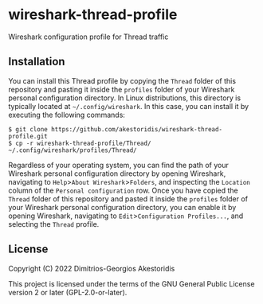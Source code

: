 # wireshark-thread-profile

Wireshark configuration profile for Thread traffic


## Installation

You can install this Thread profile by copying the `Thread` folder of this repository and pasting it inside the `profiles` folder of your Wireshark personal configuration directory.
In Linux distributions, this directory is typically located at `~/.config/wireshark`.
In this case, you can install it by executing the following commands:
```console
$ git clone https://github.com/akestoridis/wireshark-thread-profile.git
$ cp -r wireshark-thread-profile/Thread/ ~/.config/wireshark/profiles/Thread/
```
Regardless of your operating system, you can find the path of your Wireshark personal configuration directory by opening Wireshark, navigating to `Help`>`About Wireshark`>`Folders`, and inspecting the `Location` column of the `Personal configuration` row.
Once you have copied the `Thread` folder of this repository and pasted it inside the `profiles` folder of your Wireshark personal configuration directory, you can enable it by opening Wireshark, navigating to `Edit`>`Configuration Profiles...`, and selecting the `Thread` profile.


## License

Copyright (C) 2022 Dimitrios-Georgios Akestoridis

This project is licensed under the terms of the GNU General Public License version 2 or later (GPL-2.0-or-later).
